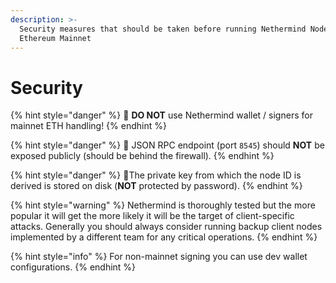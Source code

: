 ```yaml
---
description: >-
  Security measures that should be taken before running Nethermind Node on
  Ethereum Mainnet
---
```


# Security

{% hint style="danger" %}
:loudspeaker: **DO NOT** use Nethermind wallet / signers for mainnet ETH handling!
{% endhint %}

{% hint style="danger" %}
:loudspeaker: JSON RPC endpoint (port `8545`) should **NOT** be exposed publicly (should be behind the firewall).
{% endhint %}

{% hint style="danger" %}
:loudspeaker:The private key from which the node ID is derived is stored on disk (**NOT** protected by password).
{% endhint %}

{% hint style="warning" %}
Nethermind is thoroughly tested but the more popular it will get the more likely it will be the target of client-specific attacks. Generally you should always consider running backup client nodes implemented by a different team for any critical operations.
{% endhint %}

{% hint style="info" %}
For non-mainnet signing you can use dev wallet configurations.
{% endhint %}

